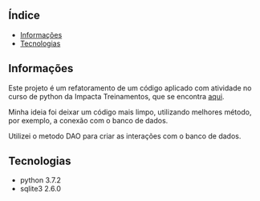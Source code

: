 ## Índice
* [Informações](#informaes)
* [Tecnologias](#tecnologias)

## Informações
Este projeto é um refatoramento de um código aplicado com atividade no curso de python da Impacta Treinamentos,
que se encontra [aqui](./agenda_old).

Minha ideia foi deixar um código mais limpo, utilizando melhores método, por exemplo, a conexão com o banco de dados.

Utilizei o metodo DAO para criar as interações com o banco de dados.


## Tecnologias

* python 3.7.2
* sqlite3 2.6.0

